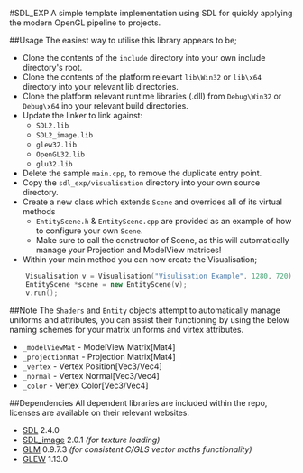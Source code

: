 #SDL_EXP
A simple template implementation using SDL for quickly applying the modern OpenGL pipeline to projects.

##Usage
The easiest way to utilise this library appears to be;
* Clone the contents of the `include` directory into your own include directory's root.
* Clone the contents of the platform relevant `lib\Win32` or `lib\x64` directory into your relevant lib directories.
* Clone the platform relevant runtime libraries (.dll) from `Debug\Win32` or `Debug\x64` ino your relevant build directories.
* Update the linker to link against:
  * `SDL2.lib`
  * `SDL2_image.lib`
  * `glew32.lib`
  * `OpenGL32.lib`
  * `glu32.lib`
* Delete the sample `main.cpp`, to remove the duplicate entry point.
* Copy the `sdl_exp/visualisation` directory into your own source directory.
* Create a new class which extends `Scene` and overrides all of its virtual methods 
  * `EntityScene.h` & `EntityScene.cpp` are provided as an example of how to configure your own `Scene`.
  * Make sure to call the constructor of Scene, as this will automatically manage your Projection and ModelView matrices!
* Within your main method you can now create the Visualisation;
```C++
    Visualisation v = Visualisation("Visulisation Example", 1280, 720);
    EntityScene *scene = new EntityScene(v);
    v.run();
```

##Note
The `Shaders` and `Entity` objects attempt to automatically manage uniforms and attributes, you can assist their functioning by using the below naming schemes for your matrix uniforms and virtex attributes.
* `_modelViewMat` - ModelView Matrix[Mat4]
* `_projectionMat` - Projection Matrix[Mat4]
* `_vertex` - Vertex Position[Vec3/Vec4]
* `_normal` - Vertex Normal[Vec3/Vec4]
* `_color` - Vertex Color[Vec3/Vec4]

##Dependencies
All dependent libraries are included within the repo, licenses are available on their relevant websites.

* [SDL](https://www.libsdl.org/) 2.4.0
* [SDL_image](https://www.libsdl.org/projects/SDL_image/) 2.0.1 *(for texture loading)*
* [GLM](http://glm.g-truc.net/) 0.9.7.3 *(for consistent C/GLS vector maths functionality)*
* [GLEW](http://glew.sourceforge.net/) 1.13.0